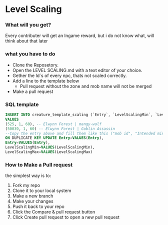 # Level Scaling

### What will you get?
Every contributer will get an Ingame reward, but i do not know what, will think about that later

### what you have to do
* Clone the Reposetory.
* Open the LEVEL SCALING.md with a text editor of your choice.
* Gether the Id´s of every npc, thats not scaled correctly.
* Add a line to the template below
  * Pull request without the zone and mob name will not be merged
* Make a pull request


### SQL template
```SQL
INSERT INTO creature_template_scaling (`Entry`, `LevelScalingMin`, `LevelScalingMax`)
VALUES
(525, 1, 60), -- Elwynn Forest | mangy-wolf
(50039, 1, 60) -- Elwynn Forest | Goblin Assassin
--Copy the entry above and fill them like this ("mob id", "Intended minimal level", Intended maximal level") And make a comment which zone and which mob
ON DUPLICATE KEY UPDATE Entry=VALUES(Entry),
Entry=VALUES(Entry),
LevelScalingMin=VALUES(LevelScalingMin),
LevelScalingMax=VALUES(LevelScalingMax)
```
### How to Make a Pull request
the simplest way is to:

1. Fork my repo
1. Clone it to your local system
1. Make a new branch
1. Make your changes
1. Push it back to your repo
1. Click the Compare & pull request button
1. Click Create pull request to open a new pull request

